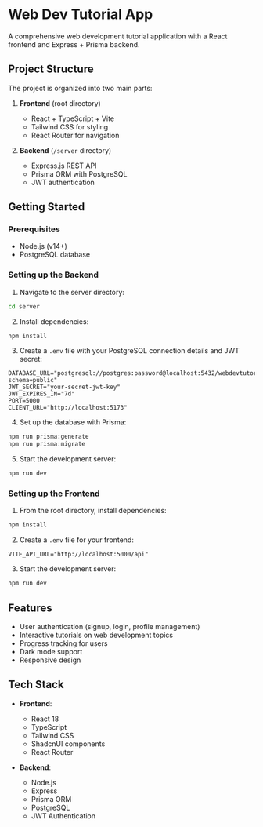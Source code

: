 # Web Dev Tutorial App

A comprehensive web development tutorial application with a React frontend and Express + Prisma backend.

## Project Structure

The project is organized into two main parts:

1. **Frontend** (root directory)
   - React + TypeScript + Vite
   - Tailwind CSS for styling
   - React Router for navigation

2. **Backend** (`/server` directory)
   - Express.js REST API
   - Prisma ORM with PostgreSQL
   - JWT authentication

## Getting Started

### Prerequisites

- Node.js (v14+)
- PostgreSQL database

### Setting up the Backend

1. Navigate to the server directory:

```bash
cd server
```

2. Install dependencies:

```bash
npm install
```

3. Create a `.env` file with your PostgreSQL connection details and JWT secret:

```env
DATABASE_URL="postgresql://postgres:password@localhost:5432/webdevtutorials?schema=public"
JWT_SECRET="your-secret-jwt-key"
JWT_EXPIRES_IN="7d"
PORT=5000
CLIENT_URL="http://localhost:5173"
```

4. Set up the database with Prisma:

```bash
npm run prisma:generate
npm run prisma:migrate
```

5. Start the development server:

```bash
npm run dev
```

### Setting up the Frontend

1. From the root directory, install dependencies:

```bash
npm install
```

2. Create a `.env` file for your frontend:

```env
VITE_API_URL="http://localhost:5000/api"
```

3. Start the development server:

```bash
npm run dev
```

## Features

- User authentication (signup, login, profile management)
- Interactive tutorials on web development topics
- Progress tracking for users
- Dark mode support
- Responsive design

## Tech Stack

- **Frontend**:
  - React 18
  - TypeScript
  - Tailwind CSS
  - ShadcnUI components
  - React Router

- **Backend**:
  - Node.js
  - Express
  - Prisma ORM
  - PostgreSQL
  - JWT Authentication
